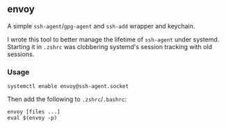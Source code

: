 ## envoy

A simple `ssh-agent`/`gpg-agent` and `ssh-add` wrapper and keychain.

I wrote this tool to better manage the lifetime of `ssh-agent` under
systemd.  Starting it in `.zshrc` was clobbering systemd's session
tracking with old sessions.

### Usage

```
systemctl enable envoy@ssh-agent.socket
```

Then add the following to `.zshrc`/`.bashrc`:

```
envoy [files ...]
eval $(envoy -p)
```

